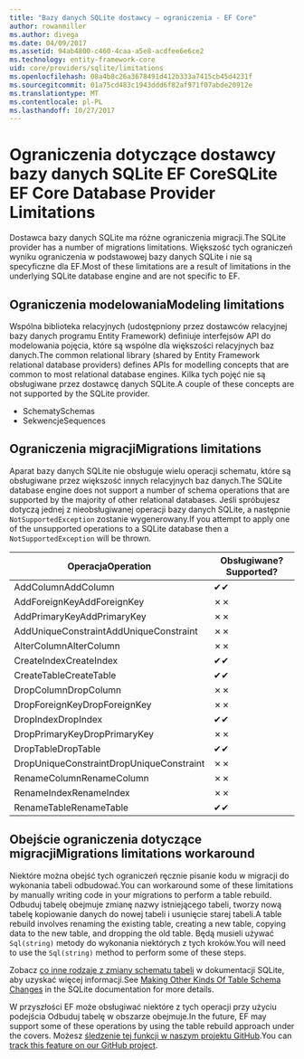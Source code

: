 ```yaml
---
title: "Bazy danych SQLite dostawcy — ograniczenia - EF Core"
author: rowanmiller
ms.author: divega
ms.date: 04/09/2017
ms.assetid: 94ab4800-c460-4caa-a5e8-acdfee6e6ce2
ms.technology: entity-framework-core
uid: core/providers/sqlite/limitations
ms.openlocfilehash: 08a4b8c26a3678491d412b333a7415cb45d4231f
ms.sourcegitcommit: 01a75cd483c1943ddd6f82af971f07abde20912e
ms.translationtype: MT
ms.contentlocale: pl-PL
ms.lasthandoff: 10/27/2017
---
```

# <a name="sqlite-ef-core-database-provider-limitations"></a><span data-ttu-id="b386e-102">Ograniczenia dotyczące dostawcy bazy danych SQLite EF Core</span><span class="sxs-lookup"><span data-stu-id="b386e-102">SQLite EF Core Database Provider Limitations</span></span>

<span data-ttu-id="b386e-103">Dostawca bazy danych SQLite ma różne ograniczenia migracji.</span><span class="sxs-lookup"><span data-stu-id="b386e-103">The SQLite provider has a number of migrations limitations.</span></span> <span data-ttu-id="b386e-104">Większość tych ograniczeń wyniku ograniczenia w podstawowej bazy danych SQLite i nie są specyficzne dla EF.</span><span class="sxs-lookup"><span data-stu-id="b386e-104">Most of these limitations are a result of limitations in the underlying SQLite database engine and are not specific to EF.</span></span>

## <a name="modeling-limitations"></a><span data-ttu-id="b386e-105">Ograniczenia modelowania</span><span class="sxs-lookup"><span data-stu-id="b386e-105">Modeling limitations</span></span>

<span data-ttu-id="b386e-106">Wspólna biblioteka relacyjnych (udostępniony przez dostawców relacyjnej bazy danych programu Entity Framework) definiuje interfejsów API do modelowania pojęcia, które są wspólne dla większości relacyjnych baz danych.</span><span class="sxs-lookup"><span data-stu-id="b386e-106">The common relational library (shared by Entity Framework relational database providers) defines APIs for modelling concepts that are common to most relational database engines.</span></span> <span data-ttu-id="b386e-107">Kilka tych pojęć nie są obsługiwane przez dostawcę danych SQLite.</span><span class="sxs-lookup"><span data-stu-id="b386e-107">A couple of these concepts are not supported by the SQLite provider.</span></span>

* <span data-ttu-id="b386e-108">Schematy</span><span class="sxs-lookup"><span data-stu-id="b386e-108">Schemas</span></span>
* <span data-ttu-id="b386e-109">Sekwencje</span><span class="sxs-lookup"><span data-stu-id="b386e-109">Sequences</span></span>

## <a name="migrations-limitations"></a><span data-ttu-id="b386e-110">Ograniczenia migracji</span><span class="sxs-lookup"><span data-stu-id="b386e-110">Migrations limitations</span></span>

<span data-ttu-id="b386e-111">Aparat bazy danych SQLite nie obsługuje wielu operacji schematu, które są obsługiwane przez większość innych relacyjnych baz danych.</span><span class="sxs-lookup"><span data-stu-id="b386e-111">The SQLite database engine does not support a number of schema operations that are supported by the majority of other relational databases.</span></span> <span data-ttu-id="b386e-112">Jeśli spróbujesz dotyczą jednej z nieobsługiwanej operacji bazy danych SQLite, a następnie `NotSupportedException` zostanie wygenerowany.</span><span class="sxs-lookup"><span data-stu-id="b386e-112">If you attempt to apply one of the unsupported operations to a SQLite database then a `NotSupportedException` will be thrown.</span></span>

| <span data-ttu-id="b386e-113">Operacja</span><span class="sxs-lookup"><span data-stu-id="b386e-113">Operation</span></span>            | <span data-ttu-id="b386e-114">Obsługiwane?</span><span class="sxs-lookup"><span data-stu-id="b386e-114">Supported?</span></span> |
| -------------------- | ---------- |
| <span data-ttu-id="b386e-115">AddColumn</span><span class="sxs-lookup"><span data-stu-id="b386e-115">AddColumn</span></span>            | <span data-ttu-id="b386e-116">✔</span><span class="sxs-lookup"><span data-stu-id="b386e-116">✔</span></span>          |
| <span data-ttu-id="b386e-117">AddForeignKey</span><span class="sxs-lookup"><span data-stu-id="b386e-117">AddForeignKey</span></span>        | <span data-ttu-id="b386e-118">✗</span><span class="sxs-lookup"><span data-stu-id="b386e-118">✗</span></span>          |
| <span data-ttu-id="b386e-119">AddPrimaryKey</span><span class="sxs-lookup"><span data-stu-id="b386e-119">AddPrimaryKey</span></span>        | <span data-ttu-id="b386e-120">✗</span><span class="sxs-lookup"><span data-stu-id="b386e-120">✗</span></span>          |
| <span data-ttu-id="b386e-121">AddUniqueConstraint</span><span class="sxs-lookup"><span data-stu-id="b386e-121">AddUniqueConstraint</span></span>  | <span data-ttu-id="b386e-122">✗</span><span class="sxs-lookup"><span data-stu-id="b386e-122">✗</span></span>          |
| <span data-ttu-id="b386e-123">AlterColumn</span><span class="sxs-lookup"><span data-stu-id="b386e-123">AlterColumn</span></span>          | <span data-ttu-id="b386e-124">✗</span><span class="sxs-lookup"><span data-stu-id="b386e-124">✗</span></span>          |
| <span data-ttu-id="b386e-125">CreateIndex</span><span class="sxs-lookup"><span data-stu-id="b386e-125">CreateIndex</span></span>          | <span data-ttu-id="b386e-126">✔</span><span class="sxs-lookup"><span data-stu-id="b386e-126">✔</span></span>          |
| <span data-ttu-id="b386e-127">CreateTable</span><span class="sxs-lookup"><span data-stu-id="b386e-127">CreateTable</span></span>          | <span data-ttu-id="b386e-128">✔</span><span class="sxs-lookup"><span data-stu-id="b386e-128">✔</span></span>          |
| <span data-ttu-id="b386e-129">DropColumn</span><span class="sxs-lookup"><span data-stu-id="b386e-129">DropColumn</span></span>           | <span data-ttu-id="b386e-130">✗</span><span class="sxs-lookup"><span data-stu-id="b386e-130">✗</span></span>          |
| <span data-ttu-id="b386e-131">DropForeignKey</span><span class="sxs-lookup"><span data-stu-id="b386e-131">DropForeignKey</span></span>       | <span data-ttu-id="b386e-132">✗</span><span class="sxs-lookup"><span data-stu-id="b386e-132">✗</span></span>          |
| <span data-ttu-id="b386e-133">DropIndex</span><span class="sxs-lookup"><span data-stu-id="b386e-133">DropIndex</span></span>            | <span data-ttu-id="b386e-134">✔</span><span class="sxs-lookup"><span data-stu-id="b386e-134">✔</span></span>          |
| <span data-ttu-id="b386e-135">DropPrimaryKey</span><span class="sxs-lookup"><span data-stu-id="b386e-135">DropPrimaryKey</span></span>       | <span data-ttu-id="b386e-136">✗</span><span class="sxs-lookup"><span data-stu-id="b386e-136">✗</span></span>          |
| <span data-ttu-id="b386e-137">DropTable</span><span class="sxs-lookup"><span data-stu-id="b386e-137">DropTable</span></span>            | <span data-ttu-id="b386e-138">✔</span><span class="sxs-lookup"><span data-stu-id="b386e-138">✔</span></span>          |
| <span data-ttu-id="b386e-139">DropUniqueConstraint</span><span class="sxs-lookup"><span data-stu-id="b386e-139">DropUniqueConstraint</span></span> | <span data-ttu-id="b386e-140">✗</span><span class="sxs-lookup"><span data-stu-id="b386e-140">✗</span></span>          |
| <span data-ttu-id="b386e-141">RenameColumn</span><span class="sxs-lookup"><span data-stu-id="b386e-141">RenameColumn</span></span>         | <span data-ttu-id="b386e-142">✗</span><span class="sxs-lookup"><span data-stu-id="b386e-142">✗</span></span>          |
| <span data-ttu-id="b386e-143">RenameIndex</span><span class="sxs-lookup"><span data-stu-id="b386e-143">RenameIndex</span></span>          | <span data-ttu-id="b386e-144">✗</span><span class="sxs-lookup"><span data-stu-id="b386e-144">✗</span></span>          |
| <span data-ttu-id="b386e-145">RenameTable</span><span class="sxs-lookup"><span data-stu-id="b386e-145">RenameTable</span></span>          | <span data-ttu-id="b386e-146">✔</span><span class="sxs-lookup"><span data-stu-id="b386e-146">✔</span></span>          |

## <a name="migrations-limitations-workaround"></a><span data-ttu-id="b386e-147">Obejście ograniczenia dotyczące migracji</span><span class="sxs-lookup"><span data-stu-id="b386e-147">Migrations limitations workaround</span></span>

<span data-ttu-id="b386e-148">Niektóre można obejść tych ograniczeń ręcznie pisanie kodu w migracji do wykonania tabeli odbudować.</span><span class="sxs-lookup"><span data-stu-id="b386e-148">You can workaround some of these limitations by manually writing code in your migrations to perform a table rebuild.</span></span> <span data-ttu-id="b386e-149">Odbuduj tabelę obejmuje zmianę nazwy istniejącego tabeli, tworzy nową tabelę kopiowanie danych do nowej tabeli i usunięcie starej tabeli.</span><span class="sxs-lookup"><span data-stu-id="b386e-149">A table rebuild involves renaming the existing table, creating a new table, copying data to the new table, and dropping the old table.</span></span> <span data-ttu-id="b386e-150">Będą musieli używać `Sql(string)` metody do wykonania niektórych z tych kroków.</span><span class="sxs-lookup"><span data-stu-id="b386e-150">You will need to use the `Sql(string)` method to perform some of these steps.</span></span>

<span data-ttu-id="b386e-151">Zobacz [co inne rodzaje z zmiany schematu tabeli](http://sqlite.org/lang_altertable.html#otheralter) w dokumentacji SQLite, aby uzyskać więcej informacji.</span><span class="sxs-lookup"><span data-stu-id="b386e-151">See [Making Other Kinds Of Table Schema Changes](http://sqlite.org/lang_altertable.html#otheralter) in the SQLite documentation for more details.</span></span>

<span data-ttu-id="b386e-152">W przyszłości EF może obsługiwać niektóre z tych operacji przy użyciu podejścia Odbuduj tabelę w obszarze obejmuje.</span><span class="sxs-lookup"><span data-stu-id="b386e-152">In the future, EF may support some of these operations by using the table rebuild approach under the covers.</span></span> <span data-ttu-id="b386e-153">Możesz [śledzenie tej funkcji w naszym projektu GitHub](https://github.com/aspnet/EntityFramework/issues/329).</span><span class="sxs-lookup"><span data-stu-id="b386e-153">You can [track this feature on our GitHub project](https://github.com/aspnet/EntityFramework/issues/329).</span></span>
